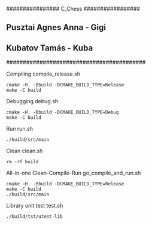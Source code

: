 ################ C_Chess #################
##  Pusztai Agnes Anna  -   Gigi        ##
##  Kubatov Tamás       -   Kuba        ##
##########################################

Compiling
compile_release.sh
```shell script
cmake -H. -Bbuild -DCMAKE_BUILD_TYPE=Release
make -C build
```

Debugging
debug.sh
```shell script
cmake -H. -Bbuild -DCMAKE_BUILD_TYPE=Debug
make -C build
```

Run
run.sh
```shell script
./build/src/main
```

Clean
clean.sh
```shell script
rm -rf build
```

All-in-one Clean-Compile-Run
go_compile_and_run.sh
```shell script
cmake -H. -Bbuild -DCMAKE_BUILD_TYPE=Release
make -C build
./build/src/main
```

Library unit test
test.sh
```shell script
./build/tst/utest-lib
```
